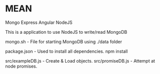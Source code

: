 # MEAN
Mongo
Express
Angular
NodeJS

This is a application to use NodeJS to write/read MongoDB

mongo.sh - File for starting MongoDB using ./data folder

package.json - Used to install all dependencies.
npm install

src/exampleDB.js - Create & Load objects.
src/promiseDB.js - Attempt at node promises.

